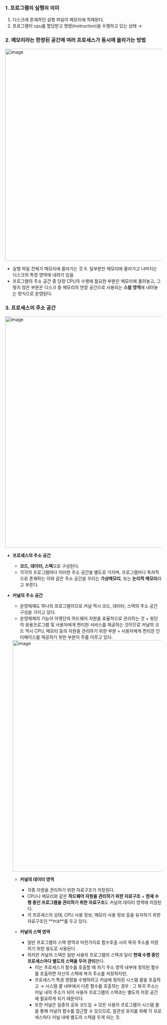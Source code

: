 ### 1. 프로그램의 실행의 의미

1. 디스크에 존재하던 실행 파일이 메모리에 적재된다. 
2. 프로그램이 cpu를 할당받고 명령(instruction)을 수행하고 있는 상태 →

### 2. 메모리라는 한정된 공간에 여러 프로세스가 동시에 올라가는 방법

<img width="680" alt="image" src="https://user-images.githubusercontent.com/47748246/219685411-fbefa07b-1c5f-4226-b93a-6a4c4dbd9783.png">

- 실행 파일 전체가 메모리에 올라가는 것 X. 일부분만 메모리에 올라가고 나머지는 디스크의 특정 영역에 내려가 있음
- 프로그램의 주소 공간 중 당장 CPU의 수행에 필요한 부분은 메모리에 올려놓고, 그렇지 않은 부분은 디스크 중 메모리의 연장 공간으로 사용되는 **스왑 영역**에 내려놓는 방식으로 운영된다.

### 3. 프로세스의 주소 공간

<img width="742" alt="image" src="https://user-images.githubusercontent.com/47748246/219685487-9c8ca08f-1704-4200-96fd-82653c92fe68.png">

- **프로세스의 주소 공간**
    - **코드, 데이터, 스택**으로 구성된다.
    - 각각의 프로그램마다 이러한 주소 공간을 별도로 가지며, 프로그램마다 독자적으로 존재하는 이와 같은 주소 공간을 우리는 **가상메모리**, 또는 **논리적 메모리**라고 부른다.

- **커널의 주소 공간**
    - 운영체제도 하나의 프로그램이므로 커널 역시 코드, 데이터, 스택의 주소 공간 구성을 가지고 있다.
    - 운영체제의 기능이 아랫단의 하드웨어 자원을 효율적으로 관리하는 것 + 윗단의 응용프로그램 및 사용자에게 편리한 서비스를 제공하는 것이므로 커널의 코드 역시 CPU, 메모리 등의 자원을 관리하기 위한 부분 + 사용자에게 편리한 인터페이스를 제공하기 위한 부분이 주를 이루고 있다.
    
    <img width="742" alt="image" src="https://user-images.githubusercontent.com/47748246/219685545-4fdb1432-1282-4600-ba94-b019791b2a2d.png">
    

    
    - **커널의 데이터 영역**
        - 각종 자원을 관리하기 위한 자료구조가 저장된다.
        - CPU나 메모리와 같은 **하드웨어 자원을 관리하기 위한 자료구조** + **현재 수행 중인 프로그램을 관리하기 위한 자료구조**도 커널의 데이터 영역에 저장된다.
        - 각 프로세스의 상태, CPU 사용 정보, 메모리 사용 정보 등을 유지하기 위한 자료구조인 **`PCB`**를 두고 있다.
    
    - **커널의 스택 영역**
        - 일반 프로그램의 스택 영역과 마찬가지로 함수호출 시의 복귀 주소를 저장하기 위한 용도로 사용된다 .
        - 하지만 커널의 스택은 일반 사용자 프로그램의 스택과 달리 **현재 수행 중인 프로세스마다 별도의 스택을 두어 관리**한다.
            - 이는 프로세스가 함수를 호출할 때 자기 주소 영역 내부에 정의된 함수를 호출하면 자신의 스택에 복귀 주소를 저장하지만,
            - 프로세스가 특권 명령을 수행하려고 커널에 정의된 시스템 콜을 호출하고 → 시스템 콜 내부에서 다른 함수를 호출하는 경우 : 그 복귀 주소는 커널 내의 주소가 되어 사용자 프로그램의 스택과는 별도의 저장 공간에 필요하게 되기 때문이다.
            - 또한 커널은 일종의 공유 코드임 → 모든 사용자 프로그램이 시스템 콜을 통해 커널의 함수를 접근할 수 있으므로, 일관성 유지를 위해 각 프로세스마다 커널 내에 별도의 스택을 두게 되는 것.
